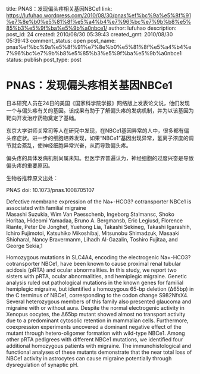 title: PNAS：发现偏头疼相关基因NBCe1
link: https://lufuhao.wordpress.com/2010/08/30/pnas%ef%bc%9a%e5%8f%91%e7%8e%b0%e5%81%8f%e5%a4%b4%e7%96%bc%e7%9b%b8%e5%85%b3%e5%9f%ba%e5%9b%a0nbce1/
author: lufuhao
description: 
post_id: 24
created: 2010/08/30 05:39:43
created_gmt: 2010/08/30 05:39:43
comment_status: open
post_name: pnas%ef%bc%9a%e5%8f%91%e7%8e%b0%e5%81%8f%e5%a4%b4%e7%96%bc%e7%9b%b8%e5%85%b3%e5%9f%ba%e5%9b%a0nbce1
status: publish
post_type: post

# PNAS：发现偏头疼相关基因NBCe1

日本研究人员在24日的美国《国家科学院学报》网络版上发表论文说，他们发现一个与偏头疼有关的基因。该成果有助于了解偏头疼的发病机制，并为以该基因为靶向开发治疗药物奠定了基础。

东京大学讲师关常司等人在研究中发现，在NBCe1基因异常的人中，很多都有偏头疼症状。进一步的细胞培养发现，如果“NBCe1”基因出现异常，氢离子浓度的调节就会紊乱，使神经细胞异常兴奋，从而导致偏头疼。

偏头疼的具体发病机制尚属未知。但医学界普遍认为，神经细胞的过度兴奋是导致偏头疼的重要原因。

生物谷推荐原文出处：

PNAS doi: 10.1073/pnas.1008705107

Defective membrane expression of the Na+-HCO3? cotransporter NBCe1 is associated with familial migraine  
Masashi Suzukia, Wim Van Paesschenb, Ingeborg Stalmansc, Shoko Horitaa, Hideomi Yamadaa, Bruno A. Bergmansb, Eric Legiusd, Florence Riante, Peter De Jonghef, Yuehong Lia, Takashi Sekineg, Takashi Igarashih, Ichiro Fujimotoi, Katsuhiko Mikoshibaj, Mitsunobu Shimadzuk, Masaaki Shioharal, Nancy Bravermanm, Lihadh Al-Gazalin, Toshiro Fujitaa, and George Sekia,1

Homozygous mutations in SLC4A4, encoding the electrogenic Na+-HCO3? cotransporter NBCe1, have been known to cause proximal renal tubular acidosis (pRTA) and ocular abnormalities. In this study, we report two sisters with pRTA, ocular abnormalities, and hemiplegic migraine. Genetic analysis ruled out pathological mutations in the known genes for familial hemiplegic migraine, but identified a homozygous 65-bp deletion (Δ65bp) in the C terminus of NBCe1, corresponding to the codon change S982NfsX4. Several heterozygous members of this family also presented glaucoma and migraine with or without aura. Despite the normal electrogenic activity in Xenopus oocytes, the Δ65bp mutant showed almost no transport activity due to a predominant cytosolic retention in mammalian cells. Furthermore, coexpression experiments uncovered a dominant negative effect of the mutant through hetero-oligomer formation with wild-type NBCe1. Among other pRTA pedigrees with different NBCe1 mutations, we identified four additional homozygous patients with migraine. The immunohistological and functional analyses of these mutants demonstrate that the near total loss of NBCe1 activity in astrocytes can cause migraine potentially through dysregulation of synaptic pH.